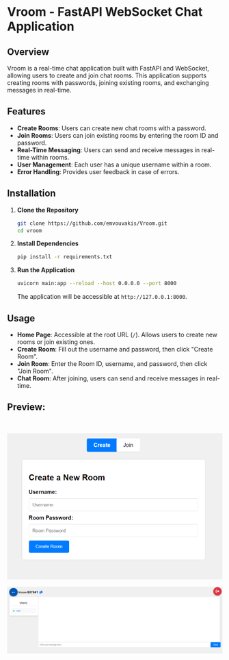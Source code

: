 # Vroom - FastAPI WebSocket Chat Application

## Overview

Vroom is a real-time chat application built with FastAPI and WebSocket, allowing users to create and join chat rooms. This application supports creating rooms with passwords, joining existing rooms, and exchanging messages in real-time.

## Features

- **Create Rooms**: Users can create new chat rooms with a password.
- **Join Rooms**: Users can join existing rooms by entering the room ID and password.
- **Real-Time Messaging**: Users can send and receive messages in real-time within rooms.
- **User Management**: Each user has a unique username within a room.
- **Error Handling**: Provides user feedback in case of errors.

## Installation

1. **Clone the Repository**

    ```bash
    git clone https://github.com/emvouvakis/Vroom.git
    cd vroom
    ```

2. **Install Dependencies**

    ```bash
    pip install -r requirements.txt
    ```

3. **Run the Application**

    ```bash
    uvicorn main:app --reload --host 0.0.0.0 --port 8000
    ```

    The application will be accessible at `http://127.0.0.1:8000`.

## Usage

- **Home Page**: Accessible at the root URL (`/`). Allows users to create new rooms or join existing ones.
- **Create Room**: Fill out the username and password, then click "Create Room".
- **Join Room**: Enter the Room ID, username, and password, then click "Join Room".
- **Chat Room**: After joining, users can send and receive messages in real-time.

## Preview:

<br/>

![home](https://github.com/emvouvakis/Vroom/blob/main/static/images/home.png?raw=true)

![room](https://github.com/emvouvakis/Vroom/blob/main/static/images/room.png?raw=true)

